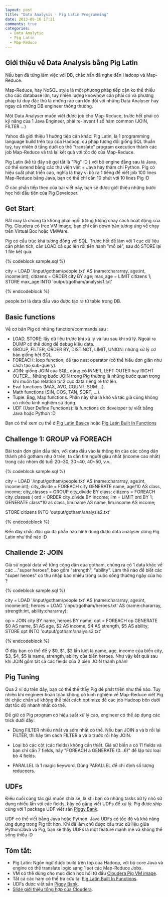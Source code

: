```yaml
---
layout: post
title: "Data Analysis - Pig Latin Programming"
date: 2013-09-16 17:21
comments: true
categories:
  - Data Analytic
  - Pig Latin
  - Map-Reduce
---
```


## Giới thiệu về Data Analysis bằng Pig Latin

Nếu bạn đã từng làm việc với DB, chắc hẳn đã nghe đến Hadoop và Map-Reduce.

Map-Reduce, hay NoSQL style là một phương pháp tiếp cận ko thể thiếu cho các database lớn, tuy nhiên lượng knowhow cần phải có và phương pháp tư duy đặc thù là những rào cản lớn đối với những Data Analyser hay ngay cả những DB engineer thông thường.

Một Data Analyser muốn viết được job cho Map-Reduce, trước hết phải có kỹ năng của 1 Java Engineer, phải re-invent 1 số hàm common (JOIN, FILTER ...)

Yahoo đã giới thiệu 1 hướng tiệp cận khác: Pig Latin, là 1 programming language build trên top của Hadoop, cú pháp tương đối giống SQL thuần tuý, tuy nhiên ở tầng dưới có thể "translate" program execution thành các job Map-Reduce và trả lại kết quả với tốc độ của Map-Reduce.

Pig Latin (kể từ đây sẽ gọi tắt là "Pig" :D ) với bộ engine đằng sau là Java, có thể extend bằng các thư viện viết = Java hay thậm chí Python. Pig có hiệu suất phát triển cao, nghĩa là thay vì bỏ ra 1 tiếng để viết job 100 lines Map-Reduce bằng Java, bạn có thể chỉ cần 10 phút với 10 lines Pig :D

Ở các phần tiếp theo của bài viết này, bạn sẽ được giới thiệu những bước học hỏi đầu tiên của Pig Developer.

## Get Start
Rất may là chúng ta không phải ngồi tưởng tượng chay cách hoạt động của Pig.
Cloudera có [free VM image](http://blog.cloudera.com/blog/2012/08/hadoop-on-your-pc-clouderas-cdh4-virtual-machine/), bạn chỉ cần down bản tương ứng về chạy trên Virtual Box hoặc VMWare.

Pig có cấu trúc khá tương đồng với SQL. Trước hết để làm với 1 cục dữ liệu cần phân tích, cần LOAD cả cục lên rồi tiến hành "mổ xẻ", sau đó STORE lại 1 file kết quả.

{% codeblock  sample.sql %}

city = LOAD '/input/gotham/people.txt' AS (name:chararray, age:int, income:int);
citizens = ORDER city BY age;
max_age = LIMIT citizens 1;
STORE max_age INTO 'output/gotham/analysis1.txt'

{% endcodeblock %}

people.txt là data đầu vào được tạo ra từ table trong DB.

## Basic functions

Về cơ bản Pig có những function/commands sau :

* LOAD, STORE: lấy dữ liệu trước khi xử lý và lưu sau khi xử lý. Ngoài ra DUMP có thể dùng để debug kiểu data.
* GROUP, FILTER, ORDER BY, DISTINCT, LIMIT, UNION: những xử lý cơ bản giống hệt SQL.
* FOREACH: loop function, để tạo nest operator (có thể hiểu đơn giản như cách tạo sub-query).
* JOIN: giống JOIN của SQL, cũng có INNER, LEFT OUTER hay RIGHT OUTER... Những bước JOIN trong Pig thường là những bước quan trọng khi muốn tạo relation từ 2 cục data riêng rẽ trở lên.
* Eval functions (MAX, AVG, COUNT, SUM....).
* Math functions (SIN, COS, TAN, SQRT, ...).
* Tuple. Bag, Map functions. Phần này khá là khó và tác giả cũng không có nhiều kinh nghiệm sử dụng.
* UDF (User Define Functions): là functions do developer tự viết bằng Java hoặc Python :D

Bạn có thể xem cụ thể ở [Pig Latin Basics](http://pig.apache.org/docs/r0.10.0/basic.html) hoặc [Pig Latin Built In Functions](http://pig.apache.org/docs/r0.10.0/func.html)

## Challenge 1: GROUP và FOREACH

Bài toán đơn giản đầu tiên, với data đầu vào là thông tin của các công dân thành phố gotham như ở trên, ta cần tìm người giàu nhất (income cao nhất) trong các nhóm độ tuổi 20~30, 30~40, 40~50, v.v..

{% codeblock  sample.sql %}

city = LOAD '/input/gotham/people.txt' AS (name:chararray, age:int, income:int);
city_divide = FOREACH city GENERATE
	name,
	age/10 AS class,
	income;
city_classes = GROUP city_divide BY class;
citizens = FOREACH city_classes {
	ord = ORDER city_divide BY income;
	lim = LIMIT ord BY 1;
	GENERATE class*10 as class, lim.name AS name, lim.income AS income;

STORE citizens INTO 'output/gotham/analysis2.txt'

{% endcodeblock %}

Đến đây chắc độc gỉả đã phần nào hình dung được data analyser dùng Pig Latin như thế nào :D

## Challende 2: JOIN
Giả sử ngoài data về từng công dân của gotham, chúng ra có 1 data khác về các ..."super heroes", bao gồm "strength", "ability". Làm thế nào để biết các "super heroes" có thu nhập bao nhiêu trong cuộc sống thường ngày của họ ?

{% codeblock  sample.sql %}

city = LOAD '/input/gotham/people.txt' AS (name:chararray, age:int, income:int);
heroes = LOAD '/input/gotham/heroes.txt' AS (name:chararray, strength:int, ability:chararray);

op = JOIN city BY name, heroes BY name;
opt = FOREACH op GENERATE
	$0 AS name,
	$1 AS age,
	$2 AS income,
	$4 AS strength,
	$5 AS ability;
STORE opt INTO 'output/gotham/analysis3.txt'

{% endcodeblock %}

Ở đây bạn có thể để ý $0, $1, $2 lần lượt là name, age, income của biến city, $3, $4, $5 là name, strength, ability của biến heroes. Như vậy kết quả sau khi JOIN gồm tất cả các fields của 2 biến JOIN thành phần!

## Pig Tuning
Qua 2 ví dụ trên đây, bạn có thể thế thấy Pig dễ phát triển như thế nào.
Tuy nhiên khi engineer hoàn toàn không có kinh nghiệm về Map-Reduce viết Pig thì chắc chắn sẽ không thể biết cách optimize để các job Hadoop bên dưới đạt tốc độ nhanh nhất có thể.

Để giữ có Pig program có hiệu suất xử lý cao, engineer có thể áp dụng các trick dưới đây:

* Dùng FILTER nhiều nhất và sớm nhất có thể. Nếu bạn JOIN a và b rồi lại FILTER, thì hãy tìm cách FILTER a và b trước rồi hãy JOIN.

* Loại bỏ các cột (các fields) không cần thiết. Giả sử biến a có 11 fields và bạn chỉ cần 7 fields, hãy "FOREACH a GENERATE ($0...$6)" để lập tức loại bỏ 4 fields.

* PARALLEL là 1 magic keyword. Dùng PARALLEL để chỉ định số lượng reduceers.

## UDFs

Điều cuối cùng tác giả muốn chia sẻ, là khi bạn có những tasks xử lý nhỏ sử dụng nhiều lần với các fields, hãy cố gắng viết UDFs để xử lý. Pig được ship cùng với 1 package UDF viết sẵn [Piggy Bank](https://cwiki.apache.org/confluence/display/PIG/PiggyBank).

UDF có thể viết bằng Java hoặc Python. Java UDFs có tốc độ và khả năng ứng dụng trong Pig tốt hơn. Khi đã làm chủ được cấu trúc dữ liệu giữa Python/Java và Pig, bạn sẽ thấy UDFs là một feature mạnh mẽ và không thể sống thiếu :D


## Tóm tắt:
* Pig Latin: Ngôn ngữ được build trên top của Hadoop, với bộ core Java và engine có thể translate logic sang 1 set các Map-Reduce Jobs.
* VM có thể dùng cho mục đích học hỏi từ đầu [Cloudera Pig VM image](http://blog.cloudera.com/blog/2012/08/hadoop-on-your-pc-clouderas-cdh4-virtual-machine/).
* Tất cả các hàm có thể tra cứu tại [Pig Latin Built In Functions](http://pig.apache.org/docs/r0.10.0/func.html).
* UDFs được viết sẵn [Piggy Bank](https://cwiki.apache.org/confluence/display/PIG/PiggyBank).
* [Slide giới thiệu tổng hợp của Cloudera](http://blog.cloudera.com/wp-content/uploads/2010/01/IntroToPig.pdf).










